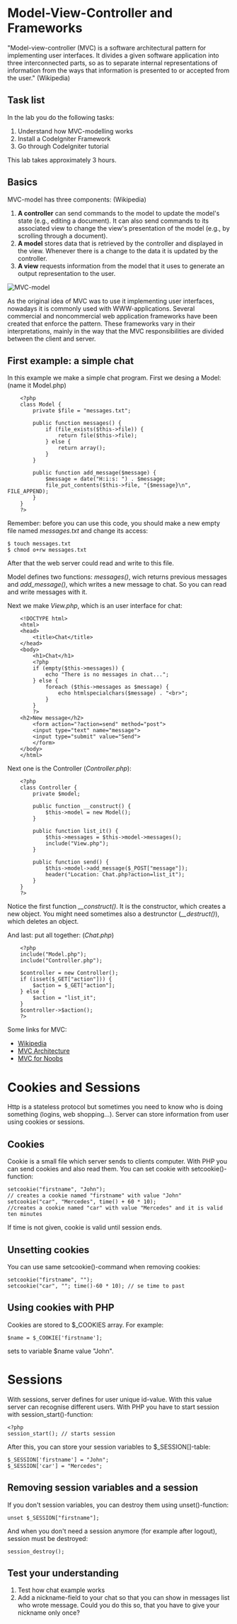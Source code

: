 # Model-View-Controller and Frameworks

"Model-view-controller (MVC) is a software architectural pattern for implementing user interfaces. It divides a given software application into three interconnected parts, so as to separate internal representations of information from the ways that information is presented to or accepted from the user." (Wikipedia)

## Task list

In the lab you do the following tasks:

1. Understand how MVC-modelling works
1. Install a CodeIgniter Framework
1. Go through CodeIgniter tutorial

This lab takes approximately 3 hours.

## Basics

MVC-model has three components: (Wikipedia)

1. **A controller** can send commands to the model to update the model's state (e.g., editing a document). It can also send commands to its associated view to change the view's presentation of the model (e.g., by scrolling through a document).
2. **A model** stores data that is retrieved by the controller and displayed in the view. Whenever there is a change to the data it is updated by the controller.
3. **A view** requests information from the model that it uses to generate an output representation to the user.

![MVC-model](http://upload.wikimedia.org/wikipedia/commons/f/fd/MVC-Process.png "MVC")

As the original idea of MVC was to use it implementing user interfaces, nowadays it is commonly used with WWW-applications. Several commercial and noncommercial web application frameworks have been created that enforce the pattern. These frameworks vary in their interpretations, mainly in the way that the MVC responsibilities are divided between the client and server.

## First example: a simple chat

In this example we make a simple chat program. First we desing a Model: (name it Model.php)

```
    <?php
    class Model {
        private $file = "messages.txt";

        public function messages() {
            if (file_exists($this->file)) {
                return file($this->file);
            } else {
                return array();
            }
        }

        public function add_message($message) {
            $message = date("H:i:s: ") . $message;
            file_put_contents($this->file, "{$message}\n", FILE_APPEND);
        }
    }
    ?>
```

Remember: before you can use this code, you should make a new empty file named *messages.txt* and change its access:

```
$ touch messages.txt
$ chmod o+rw messages.txt
```

After that the web server could read and write to this file.

Model defines two functions: *messages()*, wich returns previous messages and *add_message()*, which writes a new message to chat. So you can read and write messages with it.

Next we make *View.php*, which is an user interface for chat:
```
    <!DOCTYPE html> 
    <html>
    <head>
        <title>Chat</title>
    </head>
    <body>
        <h1>Chat</h1>
        <?php
        if (empty($this->messages)) {
            echo "There is no messages in chat...";
        } else {
            foreach ($this->messages as $message) {
                echo htmlspecialchars($message) . "<br>";
            }
        }
        ?>
    <h2>New message</h2>
        <form action="?action=send" method="post">
        <input type="text" name="message">
        <input type="submit" value="Send">
        </form>
    </body>
    </html>
```

Next one is the Controller (*Controller.php*):
```
    <?php
    class Controller {
        private $model;

        public function __construct() {
            $this->model = new Model();
        }

        public function list_it() {
            $this->messages = $this->model->messages();
            include("View.php");
        }

        public function send() {
            $this->model->add_message($_POST["message"]);
            header("Location: Chat.php?action=list_it");
        }
    }
    ?>
```    
Notice the first function *__construct()*. It is the constructor, which creates a new object. You might need sometimes also a destrunctor (*__destruct()*), which deletes an object.

And last: put all together: (*Chat.php*)
```
    <?php
    include("Model.php");
    include("Controller.php");

    $controller = new Controller();
    if (isset($_GET["action"])) {
        $action = $_GET["action"];
    } else {
        $action = "list_it";
    }
    $controller->$action();
    ?>
```
Some links for MVC:

- [Wikipedia](https://en.wikipedia.org/wiki/Model%E2%80%93view%E2%80%93controller)
- [MVC Architecture](https://developer.chrome.com/apps/app_frameworks)
- [MVC for Noobs](http://code.tutsplus.com/tutorials/mvc-for-noobs--net-10488)

# Cookies and Sessions

Http is a stateless protocol but sometimes you need to know who is doing something (logins, web shopping...). Server can store information from user using cookies or sessions.

## Cookies

Cookie is a small file which server sends to clients computer. With PHP you can send cookies and also read them. You can set cookie with setcookie()-function:

```
setcookie("firstname", "John"); 
// creates a cookie named "firstname" with value "John"
setcookie("car", "Mercedes", time() + 60 * 10);
//creates a cookie named "car" with value "Mercedes" and it is valid ten minutes 
```
If time is not given, cookie is valid until session ends. 

## Unsetting cookies

You can use same setcookie()-command when removing cookies:

```
setcookie("firstname", "");
setcookie("car", ""; time()-60 * 10); // se time to past
```

## Using cookies with PHP

Cookies are stored to $_COOKIES array. For example:

```
$name = $_COOKIE['firstname']; 
```

sets to variable $name value "John".

# Sessions

With sessions, server defines for user unique id-value. With this value server can recognise different users. With PHP you have to start session with session_start()-function:

```
<?php
session_start(); // starts session
```

After this, you can store your session variables to $_SESSION[]-table:

```
$_SESSION['firstname'] = "John";
$_SESSION['car'] = "Mercedes";
```

## Removing session variables and a session

If you don't session variables, you can destroy them using unset()-function:

```
unset $_SESSION["firstname"];
```

And when you don't need a session anymore (for example after logout), session must be destroyed:

```
session_destroy();
```


## Test your understanding

1. Test how chat example works
1. Add a nickname-field to your chat so that you can show in messages list who wrote message. Could you do this so, that you have to give your nickname only once?






